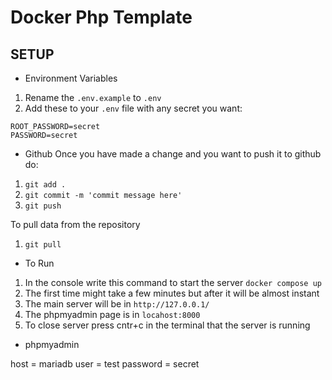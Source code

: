# Docker Php Template

## SETUP

-   Environment Variables

1. Rename the `.env.example` to `.env`
2. Add these to your `.env` file with any secret you want:

```
ROOT_PASSWORD=secret
PASSWORD=secret
```

-   Github
    Once you have made a change and you want to push it to github do:

1. `git add .`
2. `git commit -m 'commit message here'`
3. `git push`

To pull data from the repository

1. `git pull`

-   To Run

1. In the console write this command to start the server `docker compose up`
2. The first time might take a few minutes but after it will be almost instant
3. The main server will be in `http://127.0.0.1/`
4. The phpmyadmin page is in `locahost:8000`
5. To close server press cntr+c in the terminal that the server is running

-   phpmyadmin

host = mariadb
user = test
password = secret
